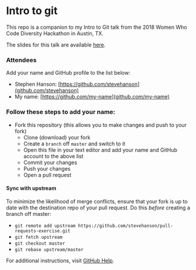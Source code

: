 
# Intro to git

This repo is a companion to my Intro to Git talk from the 2018 Women Who Code
Diversity Hackathon in Austin, TX.

The slides for this talk are available [here](https://files.shanson.co/git-2018.pdf).

### Attendees

Add your name and GitHub profile to the list below:

* Stephen Hanson: [https://github.com/stevehanson](github.com/stevehanson)
* My name: [https://github.com/my-name](github.com/my-name)

### Follow these steps to add your name:

* Fork this repository (this allows you to make changes and push to your fork)
  * Clone (download) your fork
  * Create a `branch` off `master` and switch to it
  * Open this file in your text editor and add your name and GitHub account to the above list
  * Commit your changes
  * Push your changes
  * Open a pull request

#### Sync with upstream

  To minimize the likelihood of merge conflicts, ensure that your fork is up to
  date with the destination repo of your pull request. Do this _before_ creating a
  branch off master:

  * `git remote add upstream https://github.com/stevehanson/pull-requests-exercise.git`
  * `git fetch upstream`
  * `git checkout master`
  * `git rebase upstream/master`

  For additional instructions, visit [GitHub Help](https://help.github.com/categories/collaborating-on-projects-using-pull-requests/).

